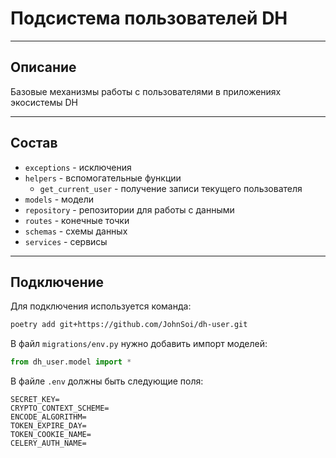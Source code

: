 # Подсистема пользователей DH

---

## Описание 

Базовые механизмы работы с пользователями в приложениях экосистемы DH

---

## Состав

* ```exceptions``` - исключения
* ```helpers``` - вспомогательные функции
  * ```get_current_user``` - получение записи текущего пользователя
* ```models``` - модели
* ```repository``` - репозитории для работы с данными
* ```routes``` - конечные точки
* ```schemas``` - схемы данных
* ```services``` - сервисы
---

## Подключение

Для подключения используется команда:
```bash
poetry add git+https://github.com/JohnSoi/dh-user.git
```

В файл ```migrations/env.py``` нужно добавить импорт моделей:
```python
from dh_user.model import *
```

В файле ```.env``` должны быть следующие поля:

```dotenv
SECRET_KEY=
CRYPTO_CONTEXT_SCHEME=
ENCODE_ALGORITHM=
TOKEN_EXPIRE_DAY=
TOKEN_COOKIE_NAME=
CELERY_AUTH_NAME=
```